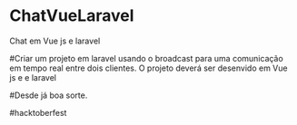 
# ChatVueLaravel
Chat em Vue js e laravel

#Criar um projeto em laravel usando o broadcast para uma comunicação em tempo real entre dois clientes. O projeto deverá ser desenvido em Vue js e e laravel

#Desde já boa sorte.

#hacktoberfest

